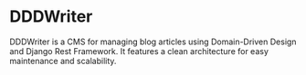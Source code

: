 # DDDWriter
DDDWriter is a CMS for managing blog articles using Domain-Driven Design and Django Rest Framework. It features a clean architecture for easy maintenance and scalability.
